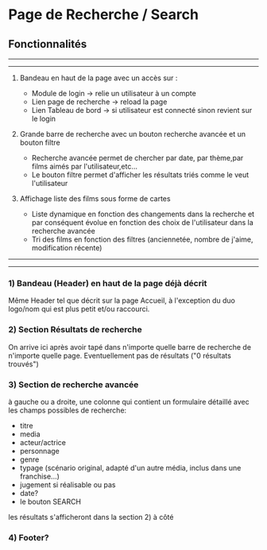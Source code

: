 # Page de Recherche / Search


## Fonctionnalités


---
---

1) Bandeau en haut de la page avec un accès sur :

    - Module de login -> relie un utilisateur à un compte
    - Lien page de recherche -> reload la page
    - Lien Tableau de bord -> si utilisateur est connecté sinon revient sur le login


1) Grande barre de recherche avec un bouton recherche avancée et un bouton filtre

    - Recherche avancée permet de chercher par date, par thème,par films aimés par l'utilisateur,etc...
    - Le bouton filtre permet d'afficher les résultats triés comme le veut l'utilisateur


1) Affichage liste des films sous forme de cartes

    - Liste dynamique en fonction des changements dans la recherche et par conséquent évolue en fonction des choix de l'utilisateur dans la recherche avancée
    - Tri des films en fonction des filtres (anciennetée, nombre de j'aime, modification récente)

    

---
---

### 1) Bandeau (Header) en haut de la page déjà décrit

Même Header tel que décrit sur la page Accueil, à l'exception du duo logo/nom qui est plus petit et/ou raccourci.

### 2) Section Résultats de recherche

On arrive ici après avoir tapé dans n'importe quelle barre de recherche de n'importe quelle page.
Eventuellement pas de résultats ("0 résultats trouvés")

### 3) Section de recherche avancée
à gauche ou a droite, une colonne qui contient un formulaire détaillé avec les champs possibles de recherche:
- titre
- media
- acteur/actrice
- personnage
- genre
- typage (scénario original, adapté d'un autre média, inclus dans une franchise...)
- jugement si réalisable ou pas
- date?
- le bouton SEARCH

les résultats s'afficheront dans la section 2) à côté


### 4) Footer?